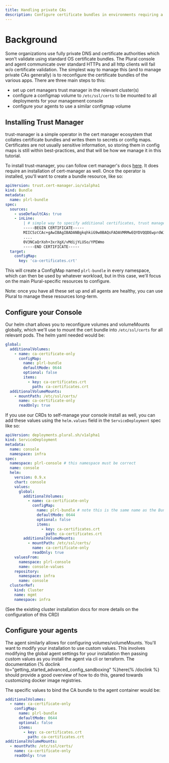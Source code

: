 ```yaml
---
title: Handling private CAs
description: Configure certificate bundles in environments requiring a private CA
---
```


# Background

Some organizations use fully private DNS and certificate authorities which won't validate using standard OS certificate bundles. The Plural console and agent communicate over standard HTTPs and all http clients will fail w/o certificate validation. The simplest way to manage this (and to manage private CAs generally) is to reconfigure the certificate bundles of the various apps. There are three main steps to this:

- set up cert managers trust manager in the relevant cluster(s)
- configure a configmap volume to `/etc/ssl/certs` to be mounted to all deployments for your management console
- configure your agents to use a similar configmap volume

## Installing Trust Manager

trust-manager is a simple operator in the cert manager ecosystem that collates certificate bundles and writes them to secrets or config maps. Certificates are not usually sensitive information, so storing them in config maps is still within best-practices, and that will be how we manage it in this tutorial.

To install trust-manager, you can follow cert manager's docs [here](https://cert-manager.io/docs/trust/trust-manager/installation/). It does require an installation of cert-manager as well. Once the operator is installed, you'll want to create a bundle resource, like so:

```yaml
apiVersion: trust.cert-manager.io/v1alpha1
kind: Bundle
metadata:
  name: plrl-bundle
spec:
  sources:
    - useDefaultCAs: true
    - inLine:
        | # simple way to specify additional certificates, trust manager supports other sources too
        -----BEGIN CERTIFICATE-----
        MIIC5zCCAc+gAwIBAgIBADANBgkqhkiG9w0BAQsFADAVMRMwEQYDVQQDEwprdWJl
        ....
        0V3NCaQrXoh+3xrXgX/vMdijYLUSo/YPEWmo
        -----END CERTIFICATE-----
  target:
    configMap:
      key: 'ca-certificates.crt'
```

This will create a ConfigMap named `plrl-bundle` in every namespace, which can then be used by whatever workload, but in this case, we'll focus on the main Plural-specific resources to configure.

Note: once you have all these set up and all agents are healthy, you can use Plural to manage these resources long-term.

## Configure your Console

Our helm chart allows you to reconfigure volumes and volumeMounts globally, which we'll use to mount the cert bundle into `/etc/ssl/certs` for all relevant pods. The helm yaml needed would be:

```yaml
global:
  additionalVolumes:
    - name: ca-certificate-only
      configMap:
        name: plrl-bundle
        defaultMode: 0644
        optional: false
        items:
          - key: ca-certificates.crt
            path: ca-certificates.crt
  additionalVolumeMounts:
    - mountPath: /etc/ssl/certs/
      name: ca-certificate-only
      readOnly: true
```

If you use our CRDs to self-manage your console install as well, you can add these values using the `helm.values` field in the `ServiceDeployment` spec like so:

```yaml
apiVersion: deployments.plural.sh/v1alpha1
kind: ServiceDeployment
metadata:
  name: console
  namespace: infra
spec:
  namespace: plrl-console # this namespace must be correct
  name: console
  helm:
    version: 0.9.x
    chart: console
    values:
      global:
        additionalVolumes:
          - name: ca-certificate-only
            configMap:
              name: plrl-bundle # note this is the same name as the Bundle defined above
              defaultMode: 0644
              optional: false
              items:
                - key: ca-certificates.crt
                  path: ca-certificates.crt
        additionalVolumeMounts:
          - mountPath: /etc/ssl/certs/
            name: ca-certificate-only
            readOnly: true
    valuesFrom:
      namespace: plrl-console
      name: console-values
    repository:
      namespace: infra
      name: console
  clusterRef:
    kind: Cluster
    name: mgmt
    namespace: infra
```

(See the existing cluster installation docs for more details on the configuration of this CRD)

## Configure your agents

The agent similarly allows for configuring volumes/volumeMounts. You'll want to modify your installation to use custom values. This involves modifying the global agent settings for your installation then passing custom values as you install the agent via cli or terraform. The documentation {% doclink to="getting_started_advanced_config_sandboxing" %}here{% /doclink %} should provide a good overview of how to do this, geared towards customizing docker image registries.

The specific values to bind the CA bundle to the agent container would be:

```yaml
additionalVolumes:
  - name: ca-certificate-only
    configMap:
      name: plrl-bundle
      defaultMode: 0644
      optional: false
      items:
        - key: ca-certificates.crt
          path: ca-certificates.crt
additionalVolumeMounts:
  - mountPath: /etc/ssl/certs/
    name: ca-certificate-only
    readOnly: true
```
